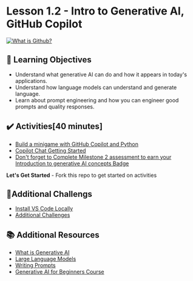 <!-- 💡 Tip for viewing this file: To see this markdown file in a nicely formatted preview mode in VS Code, press Ctrl+Shift+V. You can also right-click on the file tab and select "Open Preview" or use the Command Palette (Ctrl+Shift+P) and search for "Markdown: Open Preview". -->

# Lesson 1.2 - Intro to Generative AI, GitHub Copilot


[![What is Github?](https://img.youtube.com/vi/LAF-lACf2QY/0.jpg)](https://www.youtube.com/watch?v=LAF-lACf2QY)


## 🎯 Learning Objectives
- Understand what generative AI can do and how it appears in today's applications.
- Understand how language models can understand and generate language.
- Learn about prompt engineering and how you can engineer good prompts and quality responses.

## ✔️ Activities[40 minutes]

- [Build a minigame with GitHub Copilot and Python](https://learn.microsoft.com/en-us/training/modules/challenge-project-create-mini-game-with-copilot/?sharingId=F67AE3DA365A6582)
- [Copilot Chat Getting Started](https://learn.microsoft.com/en-us/training/modules/introduction-to-github-copilot/?sharingId=F67AE3DA365A6582&ns-enrollment-type=Collection&ns-enrollment-id=6pggu7t4ymkxy0)
- [Don't forget to Complete Milestone 2 assessment to earn your Introduction to generative AI concepts Badge](https://learn.microsoft.com/en-us/plans/dk77t1toywz6j5?sharingId=F67AE3DA365A6582)

**Let's Get Started** - Fork this repo to get started on activities

## 📑Additional Challengs

- [Install VS Code Locally](local-install.md)
- [Additional Challenges](AdditionalChallenge.md)

## 📚 Additional Resources
- [What is Generative AI](../lesson-1.2/AdditionalResources/what-is-generative-ai.md)
- [Large Language Models](../lesson-1.2/AdditionalResources/use-llm.md)
- [Writing Prompts](../lesson-1.2/AdditionalResources/writing-prompts.md)
- [Generative AI for Beginners Course](https://microsoft.github.io/generative-ai-for-beginners/)

